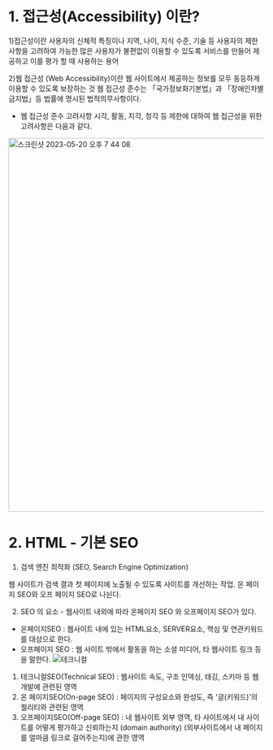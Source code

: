 # 1. 접근성(Accessibility) 이란?
1)접근성이란 사용자의 신체적 특징이나 지역, 나이, 지식 수준, 기술 등 사용자의 제한 사항을 고려하여
가능한 많은 사용자가 불편없이 이용할 수 있도록 서비스를 만들어 제공하고 이를 평가 할 때 사용하는 용어

2)웹 접근성 (Web Accessibility)이란 웹 사이트에서 제공하는 정보를 모두 동등하게 이용할 수 있도록 보장하는 것
웹 접근성 준수는 「국가정보화기본법」과 「장애인차별금지법」등 법률에 명시된 법적의무사항이다.

* 웹 접근성 준수 고려사항
시각, 활동, 지각, 청각 등 제한에 대하여 웹 접근성을 위한 고려사항은 다음과 같다.
<img width="736" alt="스크린샷 2023-05-20 오후 7 44 08" src="https://github.com/luvnoa1018/likelion_study/assets/129261961/4df1251c-245a-432f-aa66-4c33172e29c2">

# 2. HTML - 기본 SEO
1) 검색 엔진 최적화 (SEO, Search Engine Optimization)

웹 사이트가 검색 결과 첫 페이지에 노출될 수 있도록 사이트를 개선하는 작업. 온 페이지 SEO와 오프 페이지 SEO로 나뉜다.


2) SEO 의 요소 - 웹사이트 내외에 따라 온페이지 SEO 와 오프페이지 SEO가 있다.
- 온페이지SEO : 웹사이트 내에 있는 HTML요소, SERVER요소, 핵심 및 연관키워드를 대상으로 한다.
- 오프페이지 SEO : 웹 사이트 밖에서 활동을 하는 소셜 미디어, 타 웹사이트 링크 등을 말한다.
![테크니컬](https://github.com/luvnoa1018/likelion_study/assets/129261961/e9105d20-aef9-4aa4-a1d0-98703f3493a1)

1) 테크니컬SEO(Technical SEO) : 웹사이트 속도, 구조 인덱싱, 태깅, 스키마 등 웹 개발에 관련된 영역
2) 온 페이지SEO(On-page SEO) : 페이지의 구성요소와 완성도, 즉 '글(키워드)'의 퀄리티와 관련된 영역
3) 오프페이지SEO(Off-page SEO) : 내 웹사이트 외부 영역, 타 사이트에서 내 사이트를 어떻게 평가하고 신뢰하는지 (domain authority) (외부사이트에서 내 페이지를 얼마큼 링크로 걸어주는지)에 관한 영역
